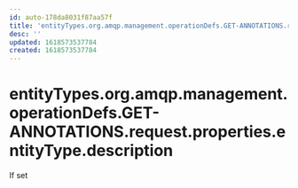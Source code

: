 ```yaml
---
id: auto-178da8031f87aa57f
title: 'entityTypes.org.amqp.management.operationDefs.GET-ANNOTATIONS.request.properties.entityType.description'
desc: ''
updated: 1618573537784
created: 1618573537784
---
```

# entityTypes.org.amqp.management.operationDefs.GET-ANNOTATIONS.request.properties.entityType.description

If set
